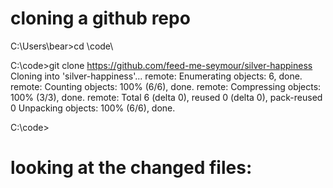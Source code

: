 # cloning a github repo

C:\Users\bear>cd \code\

C:\code>git clone https://github.com/feed-me-seymour/silver-happiness
Cloning into 'silver-happiness'...
remote: Enumerating objects: 6, done.
remote: Counting objects: 100% (6/6), done.
remote: Compressing objects: 100% (3/3), done.
remote: Total 6 (delta 0), reused 0 (delta 0), pack-reused 0
Unpacking objects: 100% (6/6), done.

C:\code>

# looking at the changed files:

